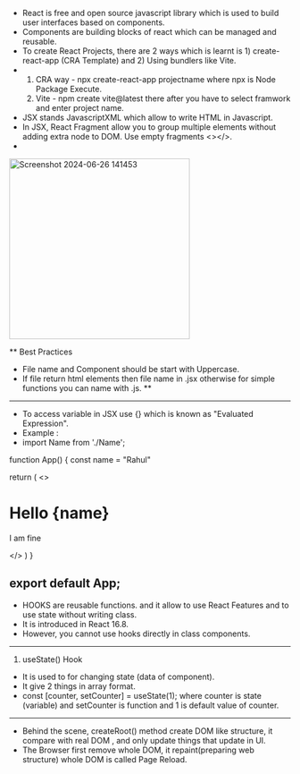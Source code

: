 - React is free and open source javascript library which is used to build user interfaces based on components.
- Components are building blocks of react which can be managed and reusable.
- To create React Projects, there are 2 ways which is learnt is 1) create-react-app (CRA Template) and 2) Using bundlers like Vite.
- 1) CRA way - npx create-react-app projectname where npx is Node Package Execute.
  2) Vite - npm create vite@latest there after you have to select framwork and enter project name.
- JSX stands JavascriptXML which allow to write HTML in Javascript.
- In JSX, React Fragment allow you to group multiple elements without adding extra node to DOM. Use empty fragments <></>.
-    
<img width="323" alt="Screenshot 2024-06-26 141453" src="https://github.com/ParthivSuthar/React/assets/143894333/f552867a-429a-4453-b5dd-924a445b7aa3">



** Best Practices
- File name and Component should be start with Uppercase.
- If file return html elements then file name in .jsx otherwise for simple functions you can name with .js.
**
------------------------------------------------------------------------------------------------------------------------

- To access variable in JSX use {} which is known as "Evaluated Expression".
- Example :
- import Name from './Name';

function App() {
  const name = "Rahul"

  return (
    <>
    <Name/>
    <h1>Hello {name}</h1>
    <p>I am fine</p>
    </>
  )
}

export default App;
---------------------------

- HOOKS are reusable functions. and it allow to use React Features and to use state without writing class.
- It is introduced in React 16.8.
- However, you cannot use hooks directly in class components.
---------------------------------------
1) useState() Hook
- It is used to for changing state (data of component).
- It give 2 things in array format.
-  const [counter, setCounter] = useState(1); where counter is state (variable) and setCounter is function and 1 is default value of counter.
--------------------------------------
- Behind the scene, createRoot() method create DOM like structure, it compare with real DOM , and only update things that update in UI.
- The Browser first remove whole DOM, it repaint(preparing web structure) whole DOM is called Page Reload.






    
